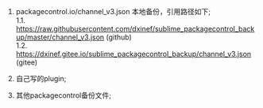 1. packagecontrol.io/channel_v3.json 本地备份，引用路径如下;  
1.1. https://raw.githubusercontent.com/dxinef/sublime_packagecontrol_backup/master/channel_v3.json (github)  
1.2. https://dxinef.gitee.io/sublime_packagecontrol_backup/channel_v3.json (gitee)

2. 自己写的plugin;  
3. 其他packagecontrol备份文件;  
